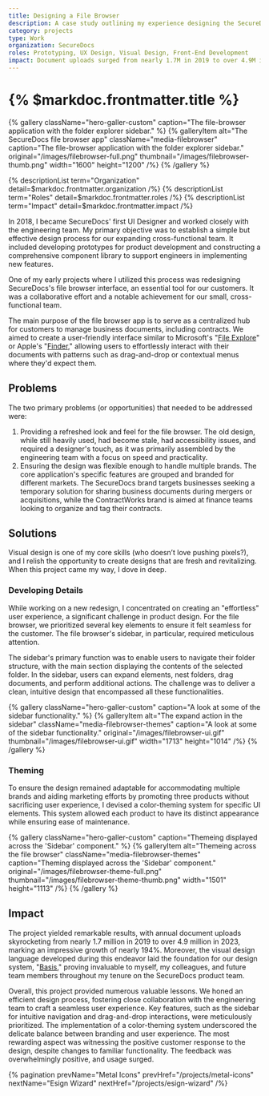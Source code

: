 ```yaml
---
title: Designing a File Browser
description: A case study outlining my experience designing the SecureDocs filebrowser application
category: projects
type: Work
organization: SecureDocs
roles: Prototyping, UX Design, Visual Design, Front-End Development
impact: Document uploads surged from nearly 1.7M in 2019 to over 4.9M in 2023, representing an impressive growth of nearly 190%
---
```


# {% $markdoc.frontmatter.title %}

{% gallery 
  className="hero-galler-custom"
  caption="The file-browser application with the folder explorer sidebar." %}
{% galleryItem
  alt="The SecureDocs file browser app"
  className="media-filebrowser"
  caption="The file-browser application with the folder explorer sidebar."
  original="/images/filebrowser-full.png"
  thumbnail="/images/filebrowser-thumb.png"
  width="1600"
  height="1200"
/%}
{% /gallery %}

{% descriptionList term="Organization" detail=$markdoc.frontmatter.organization /%}
{% descriptionList term="Roles" detail=$markdoc.frontmatter.roles /%}
{% descriptionList term="Impact" detail=$markdoc.frontmatter.impact /%}

In 2018, I became SecureDocs' first UI Designer and worked closely with the engineering team. My primary objective was to establish a simple but effective design process for our expanding cross-functional team. It included developing prototypes for product development and constructing a comprehensive component library to support engineers in implementing new features.

One of my early projects where I utilized this process was redesigning SecureDocs's file browser interface, an essential tool for our customers. It was a collaborative effort and a notable achievement for our small, cross-functional team.

The main purpose of the file browser app is to serve as a centralized hub for customers to manage business documents, including contracts. We aimed to create a user-friendly interface similar to Microsoft's "[File Explore](https://en.wikipedia.org/wiki/File_Explorer)" or  Apple's "[Finder](https://en.wikipedia.org/wiki/Finder_(software))," allowing users to effortlessly interact with their documents with patterns such as drag-and-drop or contextual menus where they'd expect them.

## Problems

The two primary problems (or opportunities) that needed to be addressed were:

1. Providing a refreshed look and feel for the file browser. The old design, while still heavily used, had become stale, had accessibility issues, and required a designer's touch, as it was primarily assembled by the engineering team with a focus on speed and practicality.
2. Ensuring the design was flexible enough to handle multiple brands. The core application's specific features are grouped and branded for different markets. The SecureDocs brand targets businesses seeking a temporary solution for sharing business documents during mergers or acquisitions, while the ContractWorks brand is aimed at finance teams looking to organize and tag their contracts.

## Solutions

Visual design is one of my core skills (who doesn’t love pushing pixels?), and I relish the opportunity to create designs that are fresh and revitalizing. When this project came my way, I dove in deep.

### Developing Details

While working on a new redesign, I concentrated on creating an "effortless" user experience, a significant challenge in product design. For the file browser, we prioritized several key elements to ensure it felt seamless for the customer. The file browser's sidebar, in particular, required meticulous attention.

The sidebar's primary function was to enable users to navigate their folder structure, with the main section displaying the contents of the selected folder. In the sidebar, users can expand elements, nest folders, drag documents, and perform additional actions. The challenge was to deliver a clean, intuitive design that encompassed all these functionalities.

{% gallery 
  className="hero-galler-custom"
  caption="A look at some of the sidebar functionality." %}
{% galleryItem
  alt="The expand action in the sidebar"
  className="media-filebrowser-themes"
  caption="A look at some of the sidebar functionality."
  original="/images/filebrowser-ui.gif"
  thumbnail="/images/filebrowser-ui.gif"
  width="1713"
  height="1014"
/%}
{% /gallery %}

### Theming

To ensure the design remained adaptable for accommodating multiple brands and aiding marketing efforts by promoting three products without sacrificing user experience, I devised a color-theming system for specific UI elements. This system allowed each product to have its distinct appearance while ensuring ease of maintenance.

{% gallery 
  className="hero-galler-custom" 
  caption="Themeing displayed across the 'Sidebar' component." %}
{% galleryItem
  alt="Themeing across the file browser"
  className="media-filebrowser-themes"
  caption="Theming displayed across the 'Sidebar' component."
  original="/images/filebrowser-theme-full.png"
  thumbnail="/images/filebrowser-theme-thumb.png"
  width="1501"
  height="1113"
/%}
{% /gallery %}

## Impact

The project yielded remarkable results, with annual document uploads skyrocketing from nearly 1.7 million in 2019 to over 4.9 million in 2023, marking an impressive growth of nearly 194%. Moreover, the visual design language developed during this endeavor laid the foundation for our design system, "[Basis](/projects/basis)," proving invaluable to myself, my colleagues, and future team members throughout my tenure on the SecureDocs product team.

Overall, this project provided numerous valuable lessons. We honed an efficient design process, fostering close collaboration with the engineering team to craft a seamless user experience. Key features, such as the sidebar for intuitive navigation and drag-and-drop interactions, were meticulously prioritized. The implementation of a color-theming system underscored the delicate balance between branding and user experience. The most rewarding aspect was witnessing the positive customer response to the design, despite changes to familiar functionality. The feedback was overwhelmingly positive, and usage surged.

{% pagination 
  prevName="Metal Icons"
  prevHref="/projects/metal-icons"
  nextName="Esign Wizard"
  nextHref="/projects/esign-wizard" 
/%}
